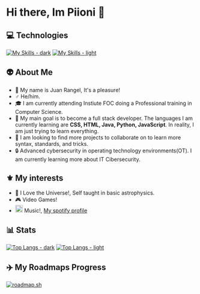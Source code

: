 # Hi there, Im Piioni 👋

## 💻 Technologies 
[![My Skills - dark](https://skillicons.dev/icons?i=arch,java,py,js,html,css,idea,mysql,windows,linux,apple,vscode,aws,github,obsidian,htmx,md,maven,notion,spring,linkedin,discord&theme=dark#gh-dark-mode-only)](https://skillicons.dev#gh-dark-mode-only)
[![My Skills - light](https://skillicons.dev/icons?i=arch,java,py,js,html,css,idea,mysql,windows,linux,apple,vscode,aws,github,obsidian,htmx,md,maven,notion,spring,linkedin,discord&theme=light#gh-light-mode-only)](https://skillicons.dev#gh-light-mode-only)<br>

## :alien: About Me
- :frog: My name is Juan Rangel, It's a pleasure!
- :male_sign: He/him.
- :mortar_board: I am currently attending Instiute FOC doing a Professional training in Computer Science.
- :space_invader: My main goal is to become a full stack developer. The languages I am currently learning are **CSS, HTML, Java, Python, JavaScript**. In reality, I am just trying to learn everything.
- :eyes: I am looking to find more projects to collaborate on to learn more syntax, standards, and tricks.
- :lock: Advanced cybersecurity in operating technology environments(OT). I am currently learning more about IT Cibersecurity.


## :fleur_de_lis: My interests 
- :milky_way: I Love the Universe!, Self taught in basic astrophysics.
- :video_game: Video Games!
- <img height=20px src="https://static.vecteezy.com/system/resources/previews/016/716/458/non_2x/spotify-icon-free-png.png"> Music!, <a href="https://open.spotify.com/user/izabellaboo8?si=66eb39b77902435e"> My spotify profile </a>

## :bar_chart: Stats
[![Top Langs - dark](https://github-readme-stats.vercel.app/api/top-langs/?username=Piioni&langs_count=10&layout=compact&count_private=true&theme=dark#gh-dark-mode-only)](https://github.com/anuraghazra/github-readme-stats#gh-dark-mode-only)
[![Top Langs - light](https://github-readme-stats.vercel.app/api/top-langs/?username=Piioni&langs_count=10&layout=compact&count_private=true&theme=default#gh-light-mode-only)](https://github.com/anuraghazra/github-readme-stats#gh-light-mode-only)

## ✈️ My Roadmaps Progress
<a href="https://roadmap.sh"><img src="https://roadmap.sh/card/wide/6743be9d5434bf319ab7c8ff?variant=dark" alt="roadmap.sh"/></a>

<!--
- 👋 Hi, I’m @piioni
- 👀 I’m interested in coding basic, yet effective programs
- 🌱 I’m currently learning Python, C/C++, and Java
- 💞️ I’m looking to collaborate on many things relating to school and work
- 🤓 I am fluent in Windows, macOS, and Linux
- 🙌 I use Arch BTW
- 📫 How to reach me: @Piioni on social media, or piioni.net

**Piioni/Piioni** is a ✨ _special_ ✨ repository because its `README.md` (this file) appears on your GitHub profile.
-->
